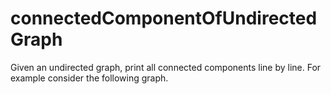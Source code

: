 # connectedComponentOfUndirectedGraph
Given an undirected graph, print all connected components line by line. For example consider the following graph.
